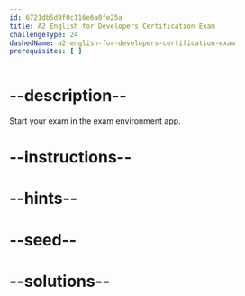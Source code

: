 ```yaml
---
id: 6721db5d9f0c116e6a0fe25a
title: A2 English for Developers Certification Exam
challengeType: 24
dashedName: a2-english-for-developers-certification-exam
prerequisites: [ ]
---
```


# --description--

Start your exam in the exam environment app.

# --instructions--

# --hints--

# --seed--

# --solutions--
